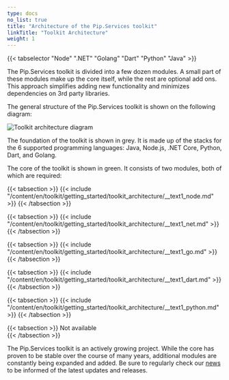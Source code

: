 ```yaml
---
type: docs
no_list: true
title: "Architecture of the Pip.Services toolkit"
linkTitle: "Toolkit Architecture"
weight: 1
---
```

{{< tabselector "Node" ".NET" "Golang" "Dart" "Python" "Java" >}}

The Pip.Services toolkit is divided into a few dozen modules. A small part of these modules make up the core itself, while the rest are optional add ons. This approach simplifies adding new functionality and minimizes dependencies on 3rd party libraries.


The general structure of the Pip.Services toolkit is shown on the following diagram:

![Toolkit architecture diagram](/images/getting_started/toolkit_architecture/toolkit_diagram.png)

The foundation of the toolkit is shown in grey. It is made up of the stacks for the 6 supported programming languages: Java, Node.js, .NET Core, Python, Dart, and Golang.

The core of the toolkit is shown in green. It consists of two modules, both of which are required:


{{< tabsection >}}
  {{< include "/content/en/toolkit/getting_started/toolkit_architecture/__text1_node.md" >}} 
{{< /tabsection >}}

{{< tabsection >}}
  {{< include "/content/en/toolkit/getting_started/toolkit_architecture/__text1_net.md" >}}
{{< /tabsection >}}

{{< tabsection >}}
  {{< include "/content/en/toolkit/getting_started/toolkit_architecture/__text1_go.md" >}}
{{< /tabsection >}}

{{< tabsection >}}
   {{< include "/content/en/toolkit/getting_started/toolkit_architecture/__text1_dart.md" >}} 
{{< /tabsection >}}

{{< tabsection >}}
  {{< include "/content/en/toolkit/getting_started/toolkit_architecture/__text1_python.md" >}}
{{< /tabsection >}}

{{< tabsection >}}
  Not available  
{{< /tabsection >}}


The Pip.Services toolkit is an actively growing project. While the core has proven to be stable over the course of many years, additional modules are constantly being expanded and added. Be sure to regularly check our [news](https://www.pipservices.org/news) to be informed of the latest updates and releases.

